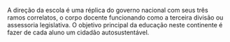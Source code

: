 ﻿A direção da escola é uma réplica do governo nacional com seus três ramos correlatos, o corpo docente funcionando como a terceira divisão ou assessoria legislativa. O objetivo principal da educação neste continente é fazer de cada aluno um cidadão autosustentável.